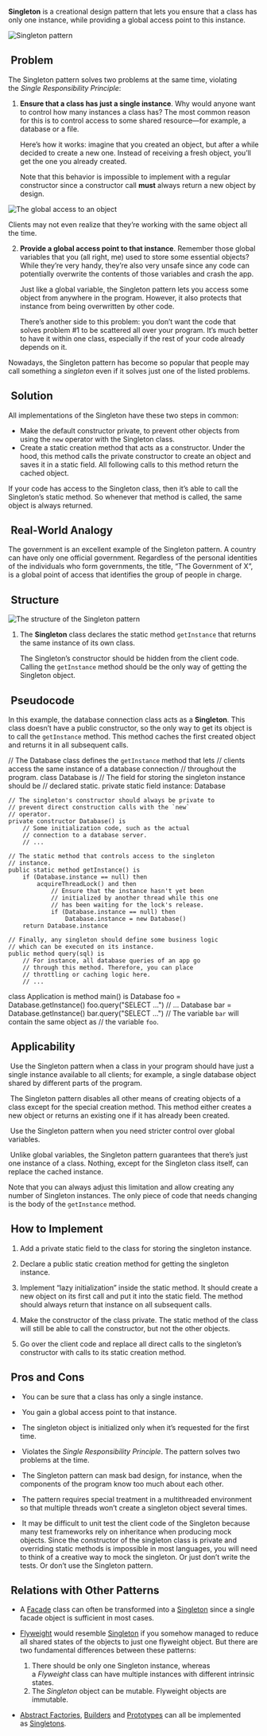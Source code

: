 **Singleton** is a creational design pattern that lets you ensure that a class has only one instance, while providing a global access point to this instance.

![Singleton pattern](https://refactoring.guru/images/patterns/content/singleton/singleton.png)

##  Problem

The Singleton pattern solves two problems at the same time, violating the _Single Responsibility Principle_:

1. **Ensure that a class has just a single instance**. Why would anyone want to control how many instances a class has? The most common reason for this is to control access to some shared resource—for example, a database or a file.
    
    Here’s how it works: imagine that you created an object, but after a while decided to create a new one. Instead of receiving a fresh object, you’ll get the one you already created.
    
    Note that this behavior is impossible to implement with a regular constructor since a constructor call **must** always return a new object by design.
    

![The global access to an object](https://refactoring.guru/images/patterns/content/singleton/singleton-comic-1-en.png)

Clients may not even realize that they’re working with the same object all the time.

2. **Provide a global access point to that instance**. Remember those global variables that you (all right, me) used to store some essential objects? While they’re very handy, they’re also very unsafe since any code can potentially overwrite the contents of those variables and crash the app.
    
    Just like a global variable, the Singleton pattern lets you access some object from anywhere in the program. However, it also protects that instance from being overwritten by other code.
    
    There’s another side to this problem: you don’t want the code that solves problem #1 to be scattered all over your program. It’s much better to have it within one class, especially if the rest of your code already depends on it.
    

Nowadays, the Singleton pattern has become so popular that people may call something a _singleton_ even if it solves just one of the listed problems.

##  Solution

All implementations of the Singleton have these two steps in common:

- Make the default constructor private, to prevent other objects from using the `new` operator with the Singleton class.
- Create a static creation method that acts as a constructor. Under the hood, this method calls the private constructor to create an object and saves it in a static field. All following calls to this method return the cached object.

If your code has access to the Singleton class, then it’s able to call the Singleton’s static method. So whenever that method is called, the same object is always returned.

##  Real-World Analogy

The government is an excellent example of the Singleton pattern. A country can have only one official government. Regardless of the personal identities of the individuals who form governments, the title, “The Government of X”, is a global point of access that identifies the group of people in charge.

##  Structure

![The structure of the Singleton pattern](https://refactoring.guru/images/patterns/diagrams/singleton/structure-en.png)

1. The **Singleton** class declares the static method `getInstance` that returns the same instance of its own class.
    
    The Singleton’s constructor should be hidden from the client code. Calling the `getInstance` method should be the only way of getting the Singleton object.
    

##  Pseudocode

In this example, the database connection class acts as a **Singleton**. This class doesn’t have a public constructor, so the only way to get its object is to call the `getInstance` method. This method caches the first created object and returns it in all subsequent calls.

// The Database class defines the `getInstance` method that lets
// clients access the same instance of a database connection
// throughout the program.
class Database is
    // The field for storing the singleton instance should be
    // declared static.
    private static field instance: Database

    // The singleton's constructor should always be private to
    // prevent direct construction calls with the `new`
    // operator.
    private constructor Database() is
        // Some initialization code, such as the actual
        // connection to a database server.
        // ...

    // The static method that controls access to the singleton
    // instance.
    public static method getInstance() is
        if (Database.instance == null) then
            acquireThreadLock() and then
                // Ensure that the instance hasn't yet been
                // initialized by another thread while this one
                // has been waiting for the lock's release.
                if (Database.instance == null) then
                    Database.instance = new Database()
        return Database.instance

    // Finally, any singleton should define some business logic
    // which can be executed on its instance.
    public method query(sql) is
        // For instance, all database queries of an app go
        // through this method. Therefore, you can place
        // throttling or caching logic here.
        // ...

class Application is
    method main() is
        Database foo = Database.getInstance()
        foo.query("SELECT ...")
        // ...
        Database bar = Database.getInstance()
        bar.query("SELECT ...")
        // The variable `bar` will contain the same object as
        // the variable `foo`.

##  Applicability

 Use the Singleton pattern when a class in your program should have just a single instance available to all clients; for example, a single database object shared by different parts of the program.

 The Singleton pattern disables all other means of creating objects of a class except for the special creation method. This method either creates a new object or returns an existing one if it has already been created.

 Use the Singleton pattern when you need stricter control over global variables.

 Unlike global variables, the Singleton pattern guarantees that there’s just one instance of a class. Nothing, except for the Singleton class itself, can replace the cached instance.

Note that you can always adjust this limitation and allow creating any number of Singleton instances. The only piece of code that needs changing is the body of the `getInstance` method.

##  How to Implement

1. Add a private static field to the class for storing the singleton instance.
    
2. Declare a public static creation method for getting the singleton instance.
    
3. Implement “lazy initialization” inside the static method. It should create a new object on its first call and put it into the static field. The method should always return that instance on all subsequent calls.
    
4. Make the constructor of the class private. The static method of the class will still be able to call the constructor, but not the other objects.
    
5. Go over the client code and replace all direct calls to the singleton’s constructor with calls to its static creation method.
    

##  Pros and Cons

-  You can be sure that a class has only a single instance.
-  You gain a global access point to that instance.
-  The singleton object is initialized only when it’s requested for the first time.

-  Violates the _Single Responsibility Principle_. The pattern solves two problems at the time.
-  The Singleton pattern can mask bad design, for instance, when the components of the program know too much about each other.
-  The pattern requires special treatment in a multithreaded environment so that multiple threads won’t create a singleton object several times.
-  It may be difficult to unit test the client code of the Singleton because many test frameworks rely on inheritance when producing mock objects. Since the constructor of the singleton class is private and overriding static methods is impossible in most languages, you will need to think of a creative way to mock the singleton. Or just don’t write the tests. Or don’t use the Singleton pattern.

##  Relations with Other Patterns

- A [Facade](https://refactoring.guru/design-patterns/facade) class can often be transformed into a [Singleton](https://refactoring.guru/design-patterns/singleton) since a single facade object is sufficient in most cases.
    
- [Flyweight](https://refactoring.guru/design-patterns/flyweight) would resemble [Singleton](https://refactoring.guru/design-patterns/singleton) if you somehow managed to reduce all shared states of the objects to just one flyweight object. But there are two fundamental differences between these patterns:
    
    1. There should be only one Singleton instance, whereas a _Flyweight_ class can have multiple instances with different intrinsic states.
    2. The _Singleton_ object can be mutable. Flyweight objects are immutable.
- [Abstract Factories](https://refactoring.guru/design-patterns/abstract-factory), [Builders](https://refactoring.guru/design-patterns/builder) and [Prototypes](https://refactoring.guru/design-patterns/prototype) can all be implemented as [Singletons](https://refactoring.guru/design-patterns/singleton).